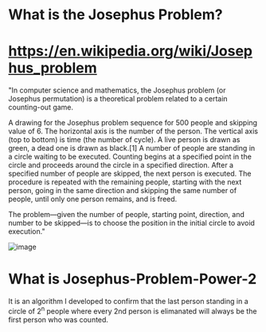 # What is the Josephus Problem? 
# https://en.wikipedia.org/wiki/Josephus_problem
"In computer science and mathematics, the Josephus problem (or Josephus permutation) is a theoretical problem related to a certain counting-out game.

A drawing for the Josephus problem sequence for 500 people and skipping value of 6. The horizontal axis is the number of the person. The vertical axis (top to bottom) is time (the number of cycle). A live person is drawn as green, a dead one is drawn as black.[1]
A number of people are standing in a circle waiting to be executed. Counting begins at a specified point in the circle and proceeds around the circle in a specified direction. After a specified number of people are skipped, the next person is executed. The procedure is repeated with the remaining people, starting with the next person, going in the same direction and skipping the same number of people, until only one person remains, and is freed.

The problem—given the number of people, starting point, direction, and number to be skipped—is to choose the position in the initial circle to avoid execution."

![image](https://user-images.githubusercontent.com/49254129/212791106-a52d8302-135c-4713-82a1-82ae3c9a689a.png)


# What is Josephus-Problem-Power-2 
It is an algorithm I developed to confirm that the last person standing in a circle of 2<sup>n</sup> people where every 2nd person is elimanated will always be the first person who was counted.
